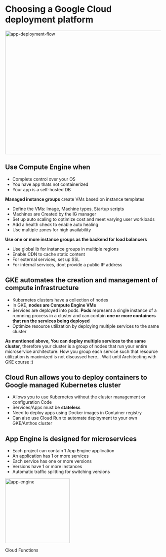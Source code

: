 # Choosing a Google Cloud deployment platform
<img width="600" height="400" alt="app-deployment-flow" src="https://user-images.githubusercontent.com/40435982/128083027-f402d5fe-6694-4d17-984b-1ab465b277ad.PNG">

## Use Compute Engine when
- Complete control over your OS
- You have app thats not containerized
- Your app is a self-hosted DB

**Managed instance groups** create VMs based on instance templates
- Define the VMs: Image, Machine types, Startup scripts
- Machines are Created by the IG manager
- Set up auto scaling to optimize cost and meet varying user workloads
- Add a health check to enable auto healing
- Use multiple zones for high availability

**Use one or more instance groups as the backend for load balancers**

- Use global lb for instance groups in multiple regions
- Enable CDN to cache static content
- For external services, set up SSL
- For internal services, dont provide a public IP address

## GKE automates the creation and management of compute infrastructure
- Kubernetes clusters have a collection of nodes
- In GKE, **nodes are Compute Engine VMs**
- Services are deployed into pods. **Pods** represent a single instance of a runnning process in a cluster and can contain **one or more containers that run the services being deployed**
- Optimize resource utilization by deploying multiple services to the same cluster

**As mentioned above, You can deploy multiple services to the same cluster**, therefore your cluster is a group of nodes that run your entire microservice architecture. How you group each service such that resource utilization is maximized is not discussed here... Wait until Architecting with GKE course :)

## Cloud Run allows you to deploy containers to Google managed Kubernetes cluster
- Allows you to use Kubernetes without the cluster management or configuration Code
- Services/Apps must be **stateless**
- Need to deploy apps using Docker images in Container registry
- Can also use Cloud Run to automate deployment to your own GKE/Anthos cluster

## App Engine is designed for microservices
- Each project can contain 1 App Engine application
- An application has 1 or more services
- Each service has one or more versions
- Versions have 1 or more instances
- Automatic traffic splitting for switching versions
<img width="209" alt="app-engine" src="https://user-images.githubusercontent.com/40435982/128086577-d341359d-efa5-4a3e-ba06-b998b587b493.PNG">



Cloud Functions
